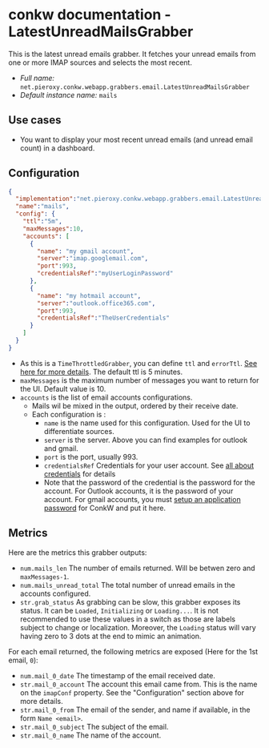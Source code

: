 # conkw documentation - LatestUnreadMailsGrabber

This is the latest unread emails grabber. It fetches your unread emails from one or more IMAP sources and selects the most recent.

* *Full name:* `net.pieroxy.conkw.webapp.grabbers.email.LatestUnreadMailsGrabber`
* *Default instance name:* `mails`

## Use cases

* You want to display your most recent unread emails (and unread email count) in a dashboard.

## Configuration

```json
{
  "implementation":"net.pieroxy.conkw.webapp.grabbers.email.LatestUnreadMailsGrabber",
  "name":"mails",
  "config": {
    "ttl":"5m",
    "maxMessages":10,
    "accounts": [
      {
        "name": "my gmail account",
        "server":"imap.googlemail.com",
        "port":993,
        "credentialsRef":"myUserLoginPassword"
      },
      {
        "name": "my hotmail account",
        "server":"outlook.office365.com",
        "port":993,
        "credentialsRef":"TheUserCredentials"
      }
    ]
  }
}
```

* As this is a `TimeThrottledGrabber`, you can define `ttl` and `errorTtl`. [See here for more details](CONFIGURE.md). The default ttl is 5 minutes.
* `maxMessages` is the maximum number of messages you want to return for the UI. Default value is 10.
* `accounts` is the list of email accounts configurations.
    * Mails wil be mixed in the output, ordered by their receive date.
    * Each configuration is :
      * `name` is the name used for this configuration. Used for the UI to differentiate sources.
      * `server` is the server. Above you can find examples for outlook and gmail.
      * `port` is the port, usually 993.
      * `credentialsRef` Credentials for your user account. See [all about credentials](CONCEPTS_CREDS.md) for details
      * Note that the password of the credential is the password for the account. For Outlook accounts, it is the password of your account. For gmail accounts, you must [setup an application password](https://support.google.com/accounts/answer/185833) for ConkW and put it here.

## Metrics

Here are the metrics this grabber outputs:

* `num.mails_len` The number of emails returned. Will be betwen zero and `maxMessages-1`.
* `num.mails_unread_total` The total number of unread emails in the accounts configured.
* `str.grab_status` As grabbing can be slow, this grabber exposes its status. It can be `Loaded`, `Initializing` or `Loading...`. It is not recommended to use these values in a switch as those are labels subject to change or localization. Moreover, the `Loading` status will vary having zero to 3 dots at the end to mimic an animation.

For each email returned, the following metrics are exposed (Here for the 1st email, `0`):

* `num.mail_0_date` The timestamp of the email received date.
* `str.mail_0_account` The account this email came from. This is the name on the `imapConf` property. See the "Configuration" section above for more details.
* `str.mail_0_from` The email of the sender, and name if available, in the form `Name <email>`.
* `str.mail_0_subject` The subject of the email.
* `str.mail_0_name` The name of the account.
